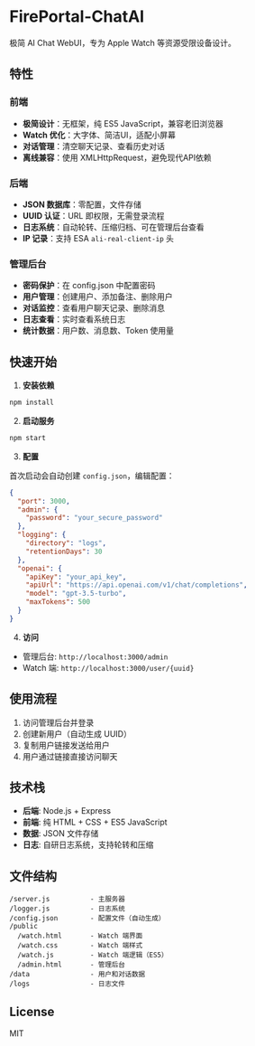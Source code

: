 # FirePortal-ChatAI

极简 AI Chat WebUI，专为 Apple Watch 等资源受限设备设计。

## 特性

### 前端
- **极简设计**：无框架，纯 ES5 JavaScript，兼容老旧浏览器
- **Watch 优化**：大字体、简洁UI，适配小屏幕
- **对话管理**：清空聊天记录、查看历史对话
- **离线兼容**：使用 XMLHttpRequest，避免现代API依赖

### 后端
- **JSON 数据库**：零配置，文件存储
- **UUID 认证**：URL 即权限，无需登录流程
- **日志系统**：自动轮转、压缩归档、可在管理后台查看
- **IP 记录**：支持 ESA `ali-real-client-ip` 头

### 管理后台
- **密码保护**：在 config.json 中配置密码
- **用户管理**：创建用户、添加备注、删除用户
- **对话监控**：查看用户聊天记录、删除消息
- **日志查看**：实时查看系统日志
- **统计数据**：用户数、消息数、Token 使用量

## 快速开始

1. **安装依赖**
```bash
npm install
```

2. **启动服务**
```bash
npm start
```

3. **配置**

首次启动会自动创建 `config.json`，编辑配置：

```json
{
  "port": 3000,
  "admin": {
    "password": "your_secure_password"
  },
  "logging": {
    "directory": "logs",
    "retentionDays": 30
  },
  "openai": {
    "apiKey": "your_api_key",
    "apiUrl": "https://api.openai.com/v1/chat/completions",
    "model": "gpt-3.5-turbo",
    "maxTokens": 500
  }
}
```

4. **访问**

- 管理后台: `http://localhost:3000/admin`
- Watch 端: `http://localhost:3000/user/{uuid}`

## 使用流程

1. 访问管理后台并登录
2. 创建新用户（自动生成 UUID）
3. 复制用户链接发送给用户
4. 用户通过链接直接访问聊天

## 技术栈

- **后端**: Node.js + Express
- **前端**: 纯 HTML + CSS + ES5 JavaScript
- **数据**: JSON 文件存储
- **日志**: 自研日志系统，支持轮转和压缩

## 文件结构

```
/server.js          - 主服务器
/logger.js          - 日志系统
/config.json        - 配置文件（自动生成）
/public
  /watch.html       - Watch 端界面
  /watch.css        - Watch 端样式
  /watch.js         - Watch 端逻辑（ES5）
  /admin.html       - 管理后台
/data               - 用户和对话数据
/logs               - 日志文件
```

## License

MIT
